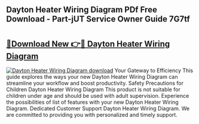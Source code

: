 ## Dayton Heater Wiring Diagram PDf Free Download - Part-jUT Service Owner Guide 7G7tf

# <h2><a href="http://dfoxi0.blite.top/?on=Dayton+Heater+Wiring+Diagram">🔗Download New 👉🔴 Dayton Heater Wiring Diagram</a></h2>

[![Dayton Heater Wiring Diagram download](https://i.imgur.com/lujVjoI.png)](http://dfoxi0.blite.top/?on=Dayton+Heater+Wiring+Diagram)
Your Gateway to Efficiency This guide explores the ways your new Dayton Heater Wiring Diagram can streamline your workflow and boost productivity. Safety Precautions for Children Dayton Heater Wiring Diagram This product is not suitable for children under age and should be used with adult supervision. Experience the possibilities of list of features with your new Dayton Heater Wiring Diagram. Dedicated Customer Support Dayton Heater Wiring Diagram. We are committed to providing you with personalized and timely support.
